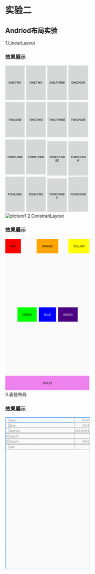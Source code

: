 # 实验二
## Andriod布局实验
1.LinearLayout  
### 效果展示  
![picture1](https://github.com/Rabbint/Kay/blob/master/Layout/ScreenShot/1.png)  
![picture1](https://github.com/guodongxiaren/ImageCache/raw/master/Logo/foryou.gif)
2.ConstraitLayout  
### 效果展示  
![picture](https://github.com/Rabbint/Kay/blob/master/Layout/ScreenShot/3.png)  
3.表格布局  
### 效果展示  
![picture](https://github.com/Rabbint/Kay/blob/master/Layout/ScreenShot/2.png) 
